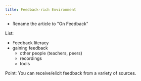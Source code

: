 ```yaml
---
title: Feedback-rich Environment
---
```


- Rename the article to "On Feedback"

List:
- Feedback literacy
- gaining feedback
  - other people (teachers, peers)
  - recordings
  - tools


Point: You can receive/elicit feedback from a variety of sources.
